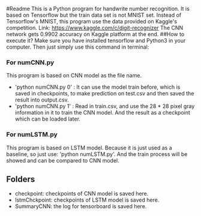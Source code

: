 #Readme
This is a Python program for handwrite number recognition. It is based on Tensorflow but the train data set is not MNIST set.
Instead of Tensorflow's MNIST, this program use the data provided on Kaggle's competition.
Link: https://www.kaggle.com/c/digit-recognizer
The CNN network gets 0.9902 accuracy on Kaggle platform at the end.
##How to execute it?
Make sure you have installed tensorflow and Python3 in your computer. Then just simply use this command in terminal:
### For numCNN.py
This program is based on CNN model as the file name.
- 'python numCNN.py 0' : It can use the model train before, which is saved in checkpoints, to make prediction on test.csv and then saved the result into output.csv.
- 'python numCNN.py 1' : Read in train.csv, and use the 28 * 28 pixel gray information in it to train the CNN model. And the result as a checkpoint which can be loaded later.
### For numLSTM.py
This program is based on LSTM model. Because it is just used as a baseline, so just use: 'python numLSTM.py'. And the train process will be showed and can be compared to CNN model.
## Folders
- checkpoint: checkpoints of CNN model is saved here.
- lstmChckpoint: checkpoints of LSTM model is saved here.
- SummaryCNN: the log for tensorboard is saved here. 
